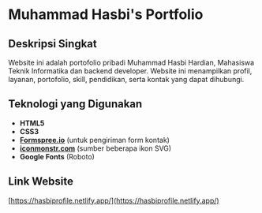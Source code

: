 # Muhammad Hasbi's Portfolio

## Deskripsi Singkat
Website ini adalah portofolio pribadi Muhammad Hasbi Hardian, Mahasiswa Teknik Informatika dan backend developer. Website ini menampilkan profil, layanan, portofolio, skill, pendidikan, serta kontak yang dapat dihubungi.

## Teknologi yang Digunakan
- **HTML5**  
- **CSS3** 
- **[Formspree.io](https://formspree.io/)** (untuk pengiriman form kontak)
- **[iconmonstr.com](https://iconmonstr.com/)** (sumber beberapa ikon SVG)
- **Google Fonts** (Roboto)

## Link Website
[https://hasbiprofile.netlify.app/](https://hasbiprofile.netlify.app/)
